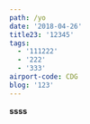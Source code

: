```yaml
---
path: /yo
date: '2018-04-26'
title23: '12345'
tags:
  - '111222'
  - '222'
  - '333'
airport-code: CDG
blog: '123'
---
```

**ssss**
